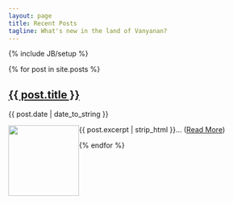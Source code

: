 ```yaml
---
layout: page
title: Recent Posts 
tagline: What's new in the land of Vanyanan?
---
```

{% include JB/setup %}

{% for post in site.posts %}
<h2 class="post-title"><a href="{{ post.url }}">{{ post.title }}</a></h2>
<p class="post-meta">{{ post.date | date_to_string }}</p>
<p><img style="width:10em;float:left" src="{{ post.image }}"></img></p>
<p class="post-excerpt">{{ post.excerpt | strip_html }}&hellip; (<a href="{{ post.url }}">Read More</a>)</p>
{% endfor %}


